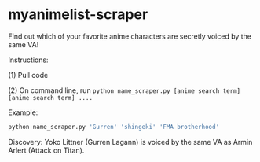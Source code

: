 # myanimelist-scraper
Find out which of your favorite anime characters are secretly voiced by the same VA! 

Instructions:

(1) Pull code

(2) On command line, run `python name_scraper.py [anime search term] [anime search term] ....`

Example:
```bash
python name_scraper.py 'Gurren' 'shingeki' 'FMA brotherhood'
```
Discovery: Yoko Littner (Gurren Lagann) is voiced by the same VA as Armin Arlert (Attack on Titan).

